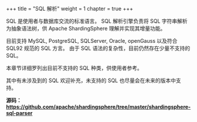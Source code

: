 +++
title = "SQL 解析"
weight = 1
chapter = true
+++

SQL 是使用者与数据库交流的标准语言。
SQL 解析引擎负责将 SQL 字符串解析为抽象语法树，供 Apache ShardingSphere 理解并实现其增量功能。

目前支持 MySQL, PostgreSQL, SQLServer, Oracle, openGauss 以及符合 SQL92 规范的 SQL 方言。
由于 SQL 语法的复杂性，目前仍然存在少量不支持的 SQL。

本章节详细罗列出目前不支持的 SQL 种类，供使用者参考。

其中有未涉及到的 SQL 欢迎补充，未支持的 SQL 也尽量会在未来的版本中支持。

**源码：https://github.com/apache/shardingsphere/tree/master/shardingsphere-sql-parser**
